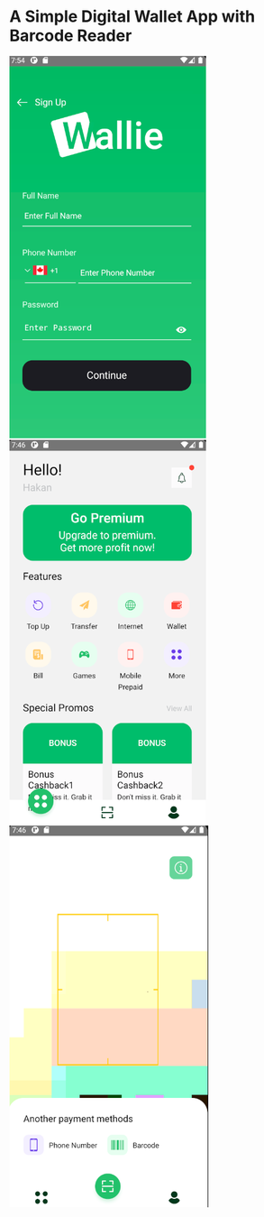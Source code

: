 # A Simple Digital Wallet App with Barcode Reader

![Sign Up Screen](https://raw.githubusercontent.com/hakankaan/digital-wallet-app/main/Sign%20Up.png)
![Home Screen](https://github.com/hakankaan/digital-wallet-app/blob/main/Home.png?raw=true)
![Scan Screen](https://github.com/hakankaan/digital-wallet-app/blob/main/Scan.png?raw=true)
